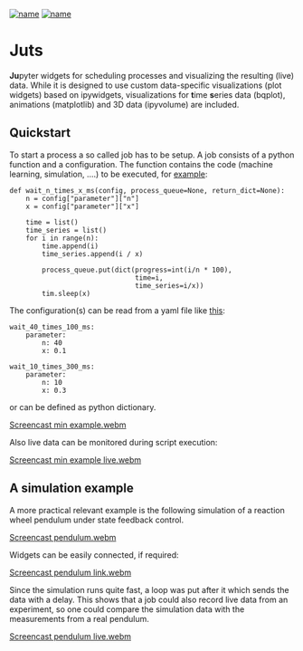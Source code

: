 [![name](https://img.shields.io/pypi/v/juts?label=pypi%20package)](https://pypi.org/project/juts)
[![name](https://img.shields.io/pypi/dm/juts)](https://pypi.org/project/juts)

# Juts

**Ju**pyter widgets for scheduling processes and visualizing the resulting (live) data.
While it is designed to use custom data-specific visualizations (plot widgets) based on
ipywidgets, visualizations for **t**ime **s**eries data (bqplot), animations
(matplotlib) and 3D data (ipyvolume) are included.

## Quickstart

To start a process a so called job has to be setup. A job consists of a python function and a configuration. The function contains the code (machine learning, simulation, ....) to be executed, for [example](juts/examples/minimal_example.ipynb):
```
def wait_n_times_x_ms(config, process_queue=None, return_dict=None):
    n = config["parameter"]["n"]
    x = config["parameter"]["x"]
    
    time = list()
    time_series = list()
    for i in range(n):
        time.append(i)
        time_series.append(i / x)
        
        process_queue.put(dict(progress=int(i/n * 100),
                               time=i,
                               time_series=i/x))
        tim.sleep(x)
```
The configuration(s) can be read from a yaml file like [this](juts/examples/wait_n_times_x_ms.yml):
```
wait_40_times_100_ms:
    parameter:
        n: 40
        x: 0.1
        
wait_10_times_300_ms:
    parameter:
        n: 10
        x: 0.3
```
or can be defined as python dictionary.

[Screencast min example.webm](https://github.com/riemarc/juts/assets/18379817/0fa83a34-cefd-4f1e-99e9-49642ab31963)

Also live data can be monitored during script execution:

[Screencast min example live.webm](https://github.com/riemarc/juts/assets/18379817/99211beb-424d-4841-bc71-953307306967)


## A simulation example

A more practical relevant example is the following simulation of a reaction
wheel pendulum under state feedback control.

[Screencast pendulum.webm](https://github.com/riemarc/juts/assets/18379817/3e8c9edc-12aa-496f-ba14-4c0adc677900)

Widgets can be easily connected, if required:

[Screencast pendulum link.webm](https://github.com/riemarc/juts/assets/18379817/cb8567b2-4ec8-4d9c-9f09-1cb466accbb7)

Since the simulation runs quite
fast, a loop was put after it which sends the data with a delay. This shows that
a job could also record live data from an experiment, so one could compare the
simulation data with the measurements from a real pendulum.

[Screencast pendulum live.webm](https://github.com/riemarc/juts/assets/18379817/f8759a47-58ba-43f3-8196-8e319ea82b65)
